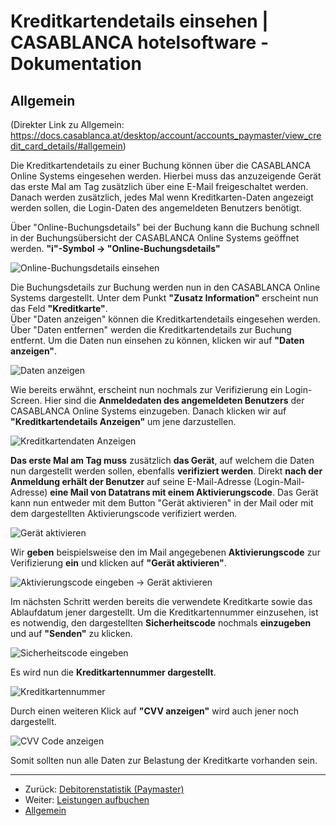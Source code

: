 # Kreditkartendetails einsehen | CASABLANCA hotelsoftware - Dokumentation

## Allgemein
(Direkter Link zu Allgemein: https://docs.casablanca.at/desktop/account/accounts_paymaster/view_credit_card_details/#allgemein)

Die Kreditkartendetails zu einer Buchung können über die CASABLANCA Online Systems eingesehen werden. Hierbei muss das anzuzeigende Gerät das erste Mal am Tag zusätzlich über eine E-Mail freigeschaltet werden.  
Danach werden zusätzlich, jedes Mal wenn Kreditkarten-Daten angezeigt werden sollen, die Login-Daten des angemeldeten Benutzers benötigt.

Über "Online-Buchungsdetails" bei der Buchung kann die Buchung schnell in der Buchungsübersicht der CASABLANCA Online Systems geöffnet werden. **"i"-Symbol -> "Online-Buchungsdetails"**

![Online-Buchungsdetails einsehen](https://docs.casablanca.at/assets/images/view_online_booking_details-c24bc5e7a8a991b2496428c8fb4d3d96.png "Online-Buchungsdetails einsehen")

Die Buchungsdetails zur Buchung werden nun in den CASABLANCA Online Systems dargestellt. Unter dem Punkt **"Zusatz Information"** erscheint nun das Feld **"Kreditkarte"**.  
Über "Daten anzeigen" können die Kreditkartendetails eingesehen werden. Über "Daten entfernen" werden die Kreditkartendetails zur Buchung entfernt. Um die Daten nun einsehen zu können, klicken wir auf **"Daten anzeigen"**.

![Daten anzeigen](https://docs.casablanca.at/assets/images/view_data-2710d8f66e9ae97dc7dd2632530502d9.png "Daten anzeigen")

Wie bereits erwähnt, erscheint nun nochmals zur Verifizierung ein Login-Screen. Hier sind die **Anmeldedaten des angemeldeten Benutzers** der CASABLANCA Online Systems einzugeben. Danach klicken wir auf **"Kreditkartendetails Anzeigen"** um jene darzustellen.

![Kreditkartendaten Anzeigen](https://docs.casablanca.at/assets/images/view_credit_card_data-e5c41ce90a38c0402970919919b85fcc.png "Kreditkartendaten Anzeigen")

**Das erste Mal am Tag muss** zusätzlich **das Gerät**, auf welchem die Daten nun dargestellt werden sollen, ebenfalls **verifiziert werden**. Direkt **nach der Anmeldung erhält der Benutzer** auf seine E-Mail-Adresse (Login-Mail-Adresse) **eine Mail von Datatrans mit einem Aktivierungscode**. Das Gerät kann nun entweder mit dem Button "Gerät aktivieren" in der Mail oder mit dem dargestellten Aktivierungscode verifiziert werden.

![Gerät aktivieren](https://docs.casablanca.at/assets/images/activate_device-9300b85db2297974d719455d9221cf15.png "Gerät aktivieren")

Wir **geben** beispielsweise den im Mail angegebenen **Aktivierungscode** zur Verifizierung **ein** und klicken auf **"Gerät aktivieren"**.

![Aktivierungscode eingeben -> Gerät aktivieren](https://docs.casablanca.at/assets/images/activate_device_per_code-537d271986d396946bff0b73a3bfdf4a.png "Aktivierungscode eingeben -> Gerät aktivieren")

Im nächsten Schritt werden bereits die verwendete Kreditkarte sowie das Ablaufdatum jener dargestellt. Um die Kreditkartennummer einzusehen, ist es notwendig, den dargestellten **Sicherheitscode** nochmals **einzugeben** und auf **"Senden"** zu klicken.

![Sicherheitscode eingeben](https://docs.casablanca.at/assets/images/enter_security_code-9f21403a8c381884ecbcc4e3e415e4bd.png "Sicherheitscode eingeben")

Es wird nun die **Kreditkartennummer dargestellt**.

![Kreditkartennummer](https://docs.casablanca.at/assets/images/view_cc_number-0ddd99f002e9ac97d7ef6017cabd233c.png "Kreditkartennummer")

Durch einen weiteren Klick auf **"CVV anzeigen"** wird auch jener noch dargestellt.

![CVV Code anzeigen](https://docs.casablanca.at/assets/images/view_cvv_code-2cfffd2b4194b27b60660cbb9223f399.png "CVV Code anzeigen")

Somit sollten nun alle Daten zur Belastung der Kreditkarte vorhanden sein.

---

* Zurück: [Debitorenstatistik (Paymaster)](https://docs.casablanca.at/desktop/account/accounts_paymaster/debitor_statistic)  
* Weiter: [Leistungen aufbuchen](https://docs.casablanca.at/desktop/account/book_services)  
* [Allgemein](https://docs.casablanca.at/desktop/account/accounts_paymaster/view_credit_card_details/#allgemein)